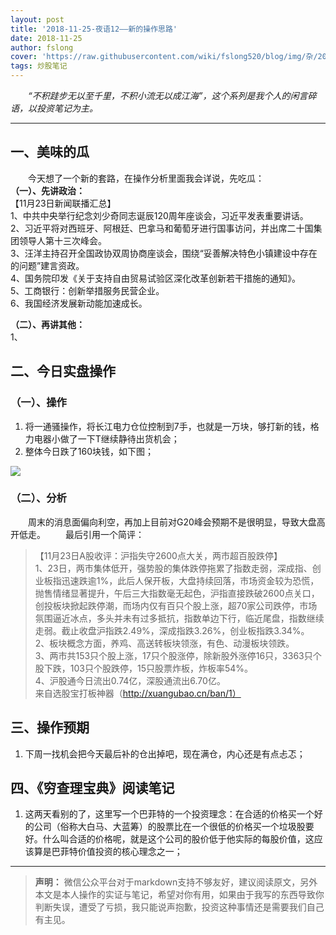 ```yaml
---
layout: post
title: '2018-11-25-夜语12——新的操作思路'
date: 2018-11-25
author: fslong
cover: 'https://raw.githubusercontent.com/wiki/fslong520/blog/img/杂/2018.11.23/IMG_20181123_202509L.jpg'
tags: 炒股笔记
---
```

  
&emsp;&emsp;*“不积跬步无以至千里，不积小流无以成江海”，这个系列是我个人的闲言碎语，以投资笔记为主。*  
   

---
  


## **一、美味的瓜**
&emsp;&emsp;今天想了一个新的套路，在操作分析里面我会详说，先吃瓜：    
**（一）、先讲政治：**    
【11月23日新闻联播汇总】  
1、中共中央举行纪念刘少奇同志诞辰120周年座谈会，习近平发表重要讲话。  
2、习近平将对西班牙、阿根廷、巴拿马和葡萄牙进行国事访问，并出席二十国集团领导人第十三次峰会。  
3、汪洋主持召开全国政协双周协商座谈会，围绕“妥善解决特色小镇建设中存在的问题”建言资政。  
4、国务院印发《关于支持自由贸易试验区深化改革创新若干措施的通知》。  
5、工商银行：创新举措服务民营企业。  
6、我国经济发展新动能加速成长。    

**（二）、再讲其他：**  
1、


## **二、今日实盘操作**
### **（一）、操作**
1. 将一通骚操作，将长江电力仓位控制到7手，也就是一万块，够打新的钱，格力电器小做了一下T继续静待出货机会；
2. 整体今日跌了160块钱，如下图；   

![](https://raw.githubusercontent.com/wiki/fslong520/blog/img/资产/资产_2018-11-23-16-40-41-100_com.android.ha.png)
### **（二）、分析**  
&emsp;&emsp;周末的消息面偏向利空，再加上目前对G20峰会预期不是很明显，导致大盘高开低走。
&emsp;&emsp;最后引用一个简评：  
>【11月23日A股收评：沪指失守2600点大关，两市超百股跌停】  
1、23日，两市集体低开，强势股的集体跌停拖累了指数走弱，深成指、创业板指迅速跌逾1%，此后人保开板，大盘持续回落，市场资金较为恐慌，抛售情绪显著提升，午后三大指数毫无起色，沪指直接跌破2600点关口，创投板块掀起跌停潮，而场内仅有百只个股上涨，超70家公司跌停，市场氛围逼近冰点，多头并未有过多抵抗，指数单边下行，临近尾盘，指数继续走弱。截止收盘沪指跌2.49%，深成指跌3.26%，创业板指跌3.34%。  
2、板块概念方面，养鸡、高送转板块领涨，有色、动漫板块领跌。  
3、两市共153只个股上涨，17只个股涨停，除新股外涨停16只，3363只个股下跌，103只个股跌停，15只股票炸板，炸板率54%。  
4、沪股通今日流出0.74亿，深股通流出6.70亿。  
来自选股宝打板神器（http://xuangubao.cn/ban/1）   

## **三、操作预期**

1. 下周一找机会把今天最后补的仓出掉吧，现在满仓，内心还是有点忐忑；



## **四、《穷查理宝典》阅读笔记**
1. 这两天看别的了，这里写一个巴菲特的一个投资理念：在合适的价格买一个好的公司（俗称大白马、大蓝筹）的股票比在一个很低的价格买一个垃圾股要好。什么叫合适的价格呢，就是这个公司的股价低于他实际的每股价值，这应该算是巴菲特价值投资的核心理念之一；

---   
  
> **声明：**
> 微信公众平台对于markdown支持不够友好，建议阅读原文，另外本文是本人操作的实证与笔记，希望对你有用，如果由于我写的东西导致你判断失误，遭受了亏损，我只能说声抱歉，投资这种事情还是需要我们自己有主见。